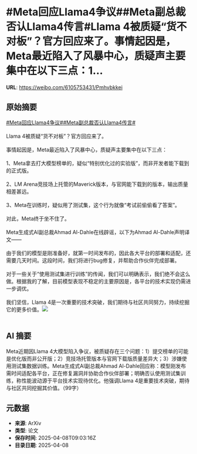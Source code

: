 # #Meta回应Llama4争议##Meta副总裁否认Llama4传言#Llama 4被质疑“货不对板”？官方回应来了。事情起因是，Meta最近陷入了风暴中心，质疑声主要集中在以下三点：1...

**URL**: https://weibo.com/6105753431/Pmhvbkkei

## 原始摘要

<a href="https://m.weibo.cn/search?containerid=231522type%3D1%26t%3D10%26q%3D%23Meta%E5%9B%9E%E5%BA%94Llama4%E4%BA%89%E8%AE%AE%23&amp;extparam=%23Meta%E5%9B%9E%E5%BA%94Llama4%E4%BA%89%E8%AE%AE%23" data-hide=""><span class="surl-text">#Meta回应Llama4争议#</span></a><a href="https://m.weibo.cn/search?containerid=231522type%3D1%26t%3D10%26q%3D%23Meta%E5%89%AF%E6%80%BB%E8%A3%81%E5%90%A6%E8%AE%A4Llama4%E4%BC%A0%E8%A8%80%23&amp;extparam=%23Meta%E5%89%AF%E6%80%BB%E8%A3%81%E5%90%A6%E8%AE%A4Llama4%E4%BC%A0%E8%A8%80%23" data-hide=""><span class="surl-text">#Meta副总裁否认Llama4传言#</span></a><br><br>Llama 4被质疑“货不对板”？官方回应来了。<br><br>事情起因是，Meta最近陷入了风暴中心，质疑声主要集中在以下三点：<br><br>1、Meta拿去打大模型榜单的，疑似“特别优化过的实验版”，而非开发者能下载到的正式版。<br><br>2、LM Arena竞技场上托管的Maverick版本，与官网能下载到的版本，输出质量相差甚远。<br><br>3、Meta在训练时，疑似用了测试集，这个行为就像“考试前偷偷看了答案”。<br><br>对此，Meta终于坐不住了。<br><br>Meta生成式AI副总裁Ahmad Al-Dahle在线辟谣，以下为Ahmad Al-Dahle声明译文——<br><br>由于我们的模型是刚准备好，就第一时间发布的，因此各大平台的部署和适配，还需要几天时间。这段时间，我们将进行bug修复，并帮助合作伙伴完成部署。<br><br>对于一些关于“使用测试集进行训练”的传闻，我们可以明确表示，我们绝不会这么做。根据我的了解，目前模型表现不稳定的主要原因是，各平台的技术实现仍需进一步调优。<br><br>我们坚信，Llama 4是一次重要的技术突破，我们期待与社区共同努力，持续挖掘它的更多价值。<img style="" src="https://tvax2.sinaimg.cn/large/006Fd7o3gy1i0971l4p9tj30zw0rktlo.jpg" referrerpolicy="no-referrer"><br><br>

## AI 摘要

Meta近期因Llama 4大模型陷入争议，被质疑存在三个问题：1）提交榜单的可能是优化版而非公开版；2）竞技场托管版本与官网下载版质量差异大；3）涉嫌使用测试集数据训练。Meta生成式AI副总裁Ahmad Al-Dahle回应称：模型刚发布需时间适配各平台，正在修复漏洞并协助合作伙伴部署；明确否认使用测试集训练，称性能波动源于平台技术实现待优化。他强调Llama 4是重要技术突破，期待与社区共同挖掘其价值。（99字）

## 元数据

- **来源**: ArXiv
- **类型**: 论文
- **保存时间**: 2025-04-08T09:03:16Z
- **目录日期**: 2025-04-08
